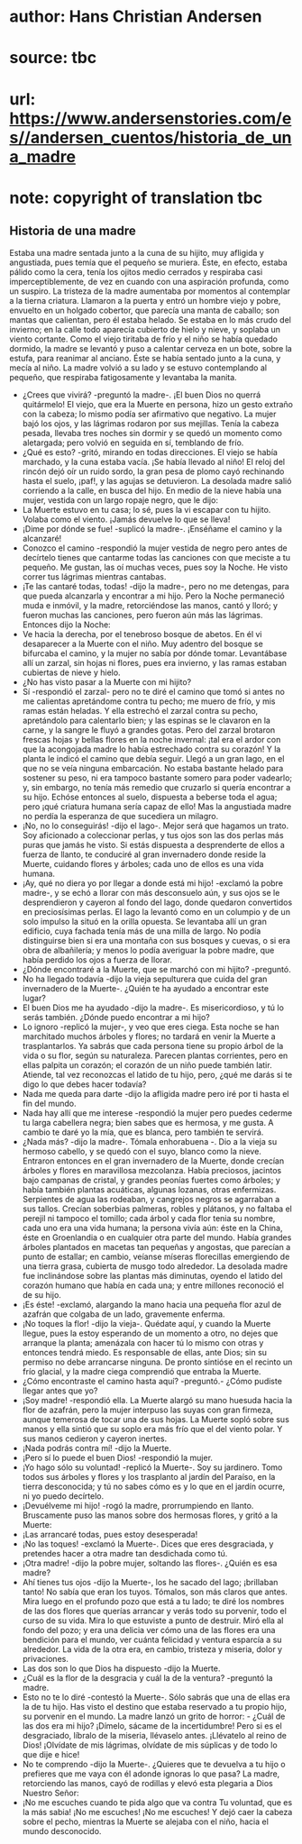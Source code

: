 # author: Hans Christian Andersen
# source: tbc
# url: https://www.andersenstories.com/es//andersen_cuentos/historia_de_una_madre
# note: copyright of translation tbc

## Historia de una madre 

Estaba una madre sentada junto a la cuna de su hijito, muy afligida y
angustiada, pues temía que el pequeño se muriera. Éste, en efecto,
estaba pálido como la cera, tenía los ojitos medio cerrados y respiraba
casi imperceptiblemente, de vez en cuando con una aspiración profunda,
como un suspiro. La tristeza de la madre aumentaba por momentos al
contemplar a la tierna criatura.
Llamaron a la puerta y entró un hombre viejo y pobre, envuelto en un
holgado cobertor, que parecía una manta de caballo; son mantas que
calientan, pero él estaba helado. Se estaba en lo más crudo del
invierno; en la calle todo aparecía cubierto de hielo y nieve, y soplaba
un viento cortante.
Como el viejo tiritaba de frío y el niño se había quedado dormido, la
madre se levantó y puso a calentar cerveza en un bote, sobre la estufa,
para reanimar al anciano. Éste se había sentado junto a la cuna, y mecía
al niño. La madre volvió a su lado y se estuvo contemplando al pequeño,
que respiraba fatigosamente y levantaba la manita.
- ¿Crees que vivirá? -preguntó la madre-. ¡El buen Dios no querrá
quitármelo!
El viejo, que era la Muerte en persona, hizo un gesto extraño con la
cabeza; lo mismo podía ser afirmativo que negativo. La mujer bajó los
ojos, y las lágrimas rodaron por sus mejillas. Tenía la cabeza pesada,
llevaba tres noches sin dormir y se quedó un momento como aletargada;
pero volvió en seguida en sí, temblando de frío.
- ¿Qué es esto? -gritó, mirando en todas direcciones. El viejo se había
marchado, y la cuna estaba vacía. ¡Se había llevado al niño! El reloj
del rincón dejó oír un ruido sordo, la gran pesa de plomo cayó
rechinando hasta el suelo, ¡paf!, y las agujas se detuvieron.
La desolada madre salió corriendo a la calle, en busca del hijo. En
medio de la nieve había una mujer, vestida con un largo ropaje negro,
que le dijo:
- La Muerte estuvo en tu casa; lo sé, pues la vi escapar con tu hijito.
Volaba como el viento. ¡Jamás devuelve lo que se lleva!
- ¡Dime por dónde se fue! -suplicó la madre-. ¡Enséñame el camino y la
alcanzaré!
- Conozco el camino -respondió la mujer vestida de negro pero antes de
decírtelo tienes que cantarme todas las canciones con que meciste a tu
pequeño. Me gustan, las oí muchas veces, pues soy la Noche. He visto
correr tus lágrimas mientras cantabas.
- ¡Te las cantaré todas, todas! -dijo la madre-, pero no me detengas,
para que pueda alcanzarla y encontrar a mi hijo.
Pero la Noche permaneció muda e inmóvil, y la madre, retorciéndose las
manos, cantó y lloró; y fueron muchas las canciones, pero fueron aún más
las lágrimas. Entonces dijo la Noche:
- Ve hacia la derecha, por el tenebroso bosque de abetos. En él vi
desaparecer a la Muerte con el niño.
Muy adentro del bosque se bifurcaba el camino, y la mujer no sabía por
dónde tomar. Levantábase allí un zarzal, sin hojas ni flores, pues era
invierno, y las ramas estaban cubiertas de nieve y hielo.
- ¿No has visto pasar a la Muerte con mi hijito?
- Sí -respondió el zarzal- pero no te diré el camino que tomó si antes
no me calientas apretándome contra tu pecho; me muero de frío, y mis
ramas están heladas.
Y ella estrechó el zarzal contra su pecho, apretándolo para calentarlo
bien; y las espinas se le clavaron en la carne, y la sangre le fluyó a
grandes gotas. Pero del zarzal brotaron frescas hojas y bellas flores en
la noche invernal: ¡tal era el ardor con que la acongojada madre lo
había estrechado contra su corazón! Y la planta le indicó el camino que
debía seguir.
Llegó a un gran lago, en el que no se veía ninguna embarcación. No
estaba bastante helado para sostener su peso, ni era tampoco bastante
somero para poder vadearlo; y, sin embargo, no tenía más remedio que
cruzarlo si quería encontrar a su hijo. Echóse entonces al suelo,
dispuesta a beberse toda el agua; pero ¡qué criatura humana sería capaz
de ello! Mas la angustiada madre no perdía la esperanza de que sucediera
un milagro.
- ¡No, no lo conseguirás! -dijo el lago-. Mejor será que hagamos un
trato. Soy aficionado a coleccionar perlas, y tus ojos son las dos
perlas más puras que jamás he visto. Si estás dispuesta a desprenderte
de ellos a fuerza de llanto, te conduciré al gran invernadero donde
reside la Muerte, cuidando flores y árboles; cada uno de ellos es una
vida humana.
- ¡Ay, qué no diera yo por llegar a donde está mi hijo! -exclamó la
pobre madre-, y se echó a llorar con más desconsuelo aún, y sus ojos se
le desprendieron y cayeron al fondo del lago, donde quedaron convertidos
en preciosísimas perlas. El lago la levantó como en un columpio y de un
solo impulso la situó en la orilla opuesta. Se levantaba allí un gran
edificio, cuya fachada tenía más de una milla de largo. No podía
distinguirse bien si era una montaña con sus bosques y cuevas, o si era
obra de albañilería; y menos lo podía averiguar la pobre madre, que
había perdido los ojos a fuerza de llorar.
- ¿Dónde encontraré a la Muerte, que se marchó con mi hijito?
-preguntó.
- No ha llegado todavía -dijo la vieja sepulturera que cuida del gran
invernadero de la Muerte-. ¿Quién te ha ayudado a encontrar este lugar?
- El buen Dios me ha ayudado -dijo la madre-. Es misericordioso, y tú lo
serás también. ¿Dónde puedo encontrar a mi hijo?
- Lo ignoro -replicó la mujer-, y veo que eres ciega. Esta noche se han
marchitado muchos árboles y flores; no tardará en venir la Muerte a
trasplantarlos. Ya sabrás que cada persona tiene su propio árbol de la
vida o su flor, según su naturaleza. Parecen plantas corrientes, pero en
ellas palpita un corazón; el corazón de un niño puede también latir.
Atiende, tal vez reconozcas el latido de tu hijo, pero, ¿qué me darás si
te digo lo que debes hacer todavía?
- Nada me queda para darte -dijo la afligida madre pero iré por ti hasta
el fin del mundo.
- Nada hay allí que me interese -respondió la mujer pero puedes cederme
tu larga cabellera negra; bien sabes que es hermosa, y me gusta. A
cambio te daré yo la mía, que es blanca, pero también te servirá.
- ¿Nada más? -dijo la madre-. Tómala enhorabuena -. Dio a la vieja su
hermoso cabello, y se quedó con el suyo, blanco como la nieve.
Entraron entonces en el gran invernadero de la Muerte, donde crecían
árboles y flores en maravillosa mezcolanza. Había preciosos, jacintos
bajo campanas de cristal, y grandes peonías fuertes como árboles; y
había también plantas acuáticas, algunas lozanas, otras enfermizas.
Serpientes de agua las rodeaban, y cangrejos negros se agarraban a sus
tallos. Crecían soberbias palmeras, robles y plátanos, y no faltaba el
perejil ni tampoco el tomillo; cada árbol y cada flor tenia su nombre,
cada uno era una vida humana; la persona vivía aún: éste en la China,
éste en Groenlandia o en cualquier otra parte del mundo. Había grandes
árboles plantados en macetas tan pequeñas y angostas, que parecían a
punto de estallar; en cambio, veíanse míseras florecillas emergiendo de
una tierra grasa, cubierta de musgo todo alrededor. La desolada madre
fue inclinándose sobre las plantas más diminutas, oyendo el latido del
corazón humano que había en cada una; y entre millones reconoció el de
su hijo.
- ¡Es éste! -exclamó, alargando la mano hacia una pequeña flor azul de
azafrán que colgaba de un lado, gravemente enferma.
- ¡No toques la flor! -dijo la vieja-. Quédate aquí, y cuando la Muerte
llegue, pues la estoy esperando de un momento a otro, no dejes que
arranque la planta; amenázala con hacer tú lo mismo con otras y entonces
tendrá miedo. Es responsable de ellas, ante Dios; sin su permiso no debe
arrancarse ninguna.
De pronto sintióse en el recinto un frío glacial, y la madre ciega
comprendió que entraba la Muerte.
- ¿Cómo encontraste el camino hasta aquí? -preguntó.- ¿Cómo pudiste
llegar antes que yo?
- ¡Soy madre! -respondió ella.
La Muerte alargó su mano huesuda hacia la flor de azafrán, pero la mujer
interpuso las suyas con gran firmeza, aunque temerosa de tocar una de
sus hojas. La Muerte sopló sobre sus manos y ella sintió que su soplo
era más frío que el del viento polar. Y sus manos cedieron y cayeron
inertes.
- ¡Nada podrás contra mí! -dijo la Muerte.
- ¡Pero sí lo puede el buen Dios! -respondió la mujer.
- ¡Yo hago sólo su voluntad! -replicó la Muerte-. Soy su jardinero. Tomo
todos sus árboles y flores y los trasplanto al jardín del Paraíso, en la
tierra desconocida; y tú no sabes cómo es y lo que en el jardín ocurre,
ni yo puedo decírtelo.
- ¡Devuélveme mi hijo! -rogó la madre, prorrumpiendo en llanto.
Bruscamente puso las manos sobre dos hermosas flores, y gritó a la
Muerte:
- ¡Las arrancaré todas, pues estoy desesperada!
- ¡No las toques! -exclamó la Muerte-. Dices que eres desgraciada, y
pretendes hacer a otra madre tan desdichada como tú.
- ¡Otra madre! -dijo la pobre mujer, soltando las flores-. ¿Quién es esa
madre?
- Ahí tienes tus ojos -dijo la Muerte-, los he sacado del lago;
¡brillaban tanto! No sabía que eran los tuyos. Tómalos, son más claros
que antes. Mira luego en el profundo pozo que está a tu lado; te diré
los nombres de las dos flores que querías arrancar y verás todo su
porvenir, todo el curso de su vida. Mira lo que estuviste a punto de
destruir.
Miró ella al fondo del pozo; y era una delicia ver cómo una de las
flores era una bendición para el mundo, ver cuánta felicidad y ventura
esparcía a su alrededor.
La vida de la otra era, en cambio, tristeza y miseria, dolor y
privaciones.
- Las dos son lo que Dios ha dispuesto -dijo la Muerte.
- ¿Cuál es la flor de la desgracia y cuál la de la ventura? -preguntó la
madre.
- Esto no te lo diré -contestó la Muerte-. Sólo sabrás que una de ellas
era la de tu hijo. Has visto el destino que estaba reservado a tu propio
hijo, su porvenir en el mundo.
La madre lanzó un grito de horror: - ¿Cuál de las dos era mi hijo?
¡Dímelo, sácame de la incertidumbre! Pero si es el desgraciado, líbralo
de la miseria, llévaselo antes. ¡Llévatelo al reino de Dios! ¡Olvídate
de mis lágrimas, olvídate de mis súplicas y de todo lo que dije e hice!
- No te comprendo -dijo la Muerte-. ¿Quieres que te devuelva a tu hijo o
prefieres que me vaya con él adonde ignoras lo que pasa?
La madre, retorciendo las manos, cayó de rodillas y elevó esta plegaria
a Dios Nuestro Señor:
- ¡No me escuches cuando te pida algo que va contra Tu voluntad, que es
la más sabia! ¡No me escuches! ¡No me escuches!
Y dejó caer la cabeza sobre el pecho, mientras la Muerte se alejaba con
el niño, hacia el mundo desconocido.
